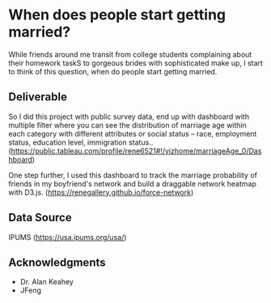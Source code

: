 # When does people start getting married?

While friends around me transit from college students complaining about their homework taskS to gorgeous brides with sophisticated make up, I start to think of this question, when do people start getting married. 

## Deliverable

So I did this project with public survey data, end up with dashboard with multiple filter where you can see the distribution of marriage age within each category with different attributes or social status – race, employment status, education level, immigration status.. (https://public.tableau.com/profile/rene6521#!/vizhome/marriageAge_0/Dashboard)

One step further, I used this dashboard to track the marriage probability of friends in my boyfriend's network and build a draggable network heatmap with D3.js. (https://renegallery.github.io/force-network)

## Data Source

IPUMS
(https://usa.ipums.org/usa/)

## Acknowledgments

* Dr. Alan Keahey
* JFeng
